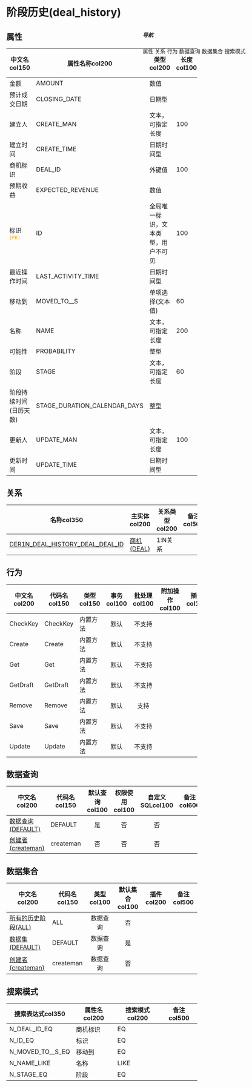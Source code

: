# 阶段历史(deal_history)  <!-- {docsify-ignore-all} -->


## 属性
|    中文名col150 | 属性名称col200           | 类型col200     | 长度col100    |允许为空col100    |  备注col500  |
| --------   |------------| -----  | -----  | :----: | -------- |
|金额|AMOUNT|数值||是||
|预计成交日期|CLOSING_DATE|日期型||是||
|建立人|CREATE_MAN|文本，可指定长度|100|否||
|建立时间|CREATE_TIME|日期时间型||否||
|商机标识|DEAL_ID|外键值|100|是||
|预期收益|EXPECTED_REVENUE|数值||是||
|标识<sup class="footnote-symbol"><font color=orange>[PK]</font></sup>|ID|全局唯一标识，文本类型，用户不可见|100|否||
|最近操作时间|LAST_ACTIVITY_TIME|日期时间型||是||
|移动到|MOVED_TO__S|单项选择(文本值)|60|是||
|名称|NAME|文本，可指定长度|200|是||
|可能性|PROBABILITY|整型||是||
|阶段|STAGE|文本，可指定长度|60|是||
|阶段持续时间(日历天数)|STAGE_DURATION_CALENDAR_DAYS|整型||是||
|更新人|UPDATE_MAN|文本，可指定长度|100|否||
|更新时间|UPDATE_TIME|日期时间型||否||


## 关系

<el-row>
<el-tabs v-model="show_der">
<el-tab-pane label="从关系" name="minor">

|  名称col350   | 主实体col200   | 关系类型col200   |    备注col500  |
| -------- |---------- |-----------|----- |
|[DER1N_DEAL_HISTORY_DEAL_DEAL_ID](der/DER1N_DEAL_HISTORY_DEAL_DEAL_ID)|[商机(DEAL)](module/crm/deal)|1:N关系||

</el-tab-pane>
</el-tabs>
</el-row>

## 行为
| 中文名col200    | 代码名col150    | 类型col150    | 事务col100   | 批处理col100   | 附加操作col100  | 插件col150    |  备注col300  |
| -------- |---------- |----------- |:----:|:----:|---------| ----- | ----- |
|CheckKey|CheckKey|内置方法|默认|不支持||||
|Create|Create|内置方法|默认|不支持||||
|Get|Get|内置方法|默认|不支持||||
|GetDraft|GetDraft|内置方法|默认|不支持||||
|Remove|Remove|内置方法|默认|支持||||
|Save|Save|内置方法|默认|不支持||||
|Update|Update|内置方法|默认|不支持||||

## 数据查询
| 中文名col200    | 代码名col150    | 默认查询col100 | 权限使用col100 | 自定义SQLcol100 |  备注col600|
| --------  | --------   | :----:  |:----:  | :----:  |----- |
|[数据查询(DEFAULT)](module/crm/deal_history/query/Default)|DEFAULT|是|否 |否 ||
|[创建者(createman)](module/crm/deal_history/query/createman)|createman|否|否 |否 ||

## 数据集合
| 中文名col200  | 代码名col150  | 类型col100 | 默认集合col100 |   插件col200|   备注col500|
| --------  | --------   | :----:   | :----:   | ----- |----- |
|[所有的历史阶段(ALL)](module/crm/deal_history/dataset/ALL)|ALL|数据查询|否|||
|[数据集(DEFAULT)](module/crm/deal_history/dataset/Default)|DEFAULT|数据查询|是|||
|[创建者(createman)](module/crm/deal_history/dataset/createman)|createman|数据查询|否|||

## 搜索模式
|   搜索表达式col350   |    属性名col200    |    搜索模式col200        |备注col500  |
| -------- |------------|------------|------|
|N_DEAL_ID_EQ|商机标识|EQ||
|N_ID_EQ|标识|EQ||
|N_MOVED_TO__S_EQ|移动到|EQ||
|N_NAME_LIKE|名称|LIKE||
|N_STAGE_EQ|阶段|EQ||

<div style="display: block; overflow: hidden; position: fixed; top: 140px; right: 100px;">

##### 导航
<el-anchor >
<el-anchor-link :href="`#/module/crm/deal_history?id=属性`">
  属性
</el-anchor-link>
<el-anchor-link :href="`#/module/crm/deal_history?id=关系`">
  关系
</el-anchor-link>
<el-anchor-link :href="`#/module/crm/deal_history?id=行为`">
  行为
</el-anchor-link>
<el-anchor-link :href="`#/module/crm/deal_history?id=数据查询`">
  数据查询
</el-anchor-link>
<el-anchor-link :href="`#/module/crm/deal_history?id=数据集合`">
  数据集合
</el-anchor-link>
<el-anchor-link :href="`#/module/crm/deal_history?id=搜索模式`">
  搜索模式
</el-anchor-link>
</el-anchor>
</div>

<script>
 const { createApp } = Vue
  createApp({
    data() {
      return {
show_der:'minor',


      }
    },
    methods: {
    }
  }).use(ElementPlus).mount('#app')
</script>